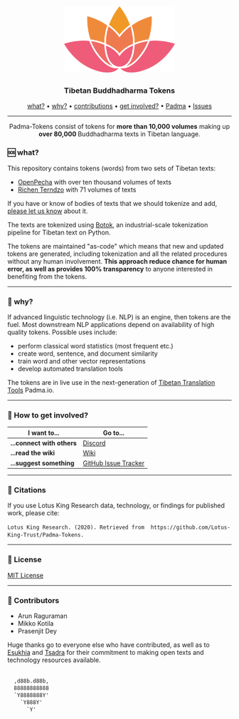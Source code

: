 <h1 align="center">
  <br>
  <a href="http://padma.io"><img src="https://raw.githubusercontent.com/Lotus-King-Research/Padma-Tokens/master/static/Padma_Logo_Icon.png" alt="Padma" width="250"></a>
  <br>
</h1>

<h3 align="center">Tibetan Buddhadharma Tokens</h3>

<p align="center">
  <a href="#sos-what">what?</a> •
  <a href="#gem-why">why?</a> •
  <a href="#gem-contributions">contributions</a> •
  <a href="#speech_balloon-how-to-get-involved">get involved?</a> •
  <a href="http://padma.io">Padma</a> •
  <a href="https://github.com/Lotus-King-Research/Padma-Tokens/issues">Issues</a>
</p>
<hr>
<p align="center">
Padma-Tokens consist of tokens for <strong>more than 10,000 volumes</strong> making up <strong> over 80,000 </strong> Buddhadharma texts in Tibetan language. 
</p>

### :sos: what?

This repository contains tokens (words) from two sets of Tibetan texts:

- [OpenPecha](https://github.com/OpenPecha) with over ten thousand volumes of texts
- [Richen Terndzo](https://rtz.tsadra.org/index.php/Main_Page) with 71 volumes of texts

If you have or know of bodies of texts that we should tokenize and add, [please let us know](https://github.com/Lotus-King-Trust/Padma-Tokens/issues) about it.

The texts are tokenized using [Botok](https://github.com/Esukhia/botok), an industrial-scale tokenization pipeline for Tibetan text on Python. 

The tokens are maintained "as-code" which means that new and updated tokens are generated, including tokenization and all the related procedures without any human involvement. <strong>This approach reduce chance for human error, as well as provides 100% transparency</strong> to anyone interested in benefiting from the tokens.

<hr>

### :gem: why?

If advanced linguistic technology (i.e. NLP) is an engine, then tokens are the fuel. Most downstream NLP applications depend on availability of high quality tokens. Possible uses include:

- perform classical word statistics (most frequent etc.)
- create word, sentence, and document similarity
- train word and other vector representations
- develop automated translation tools

The tokens are in live use in the next-generation of [Tibetan Translation Tools](http://padma.io) Padma.io. 

<hr>

### :speech_balloon: How to get involved?

| I want to...                     | Go to...                                                  |
| -------------------------------- | ---------------------------------------------------------- |
| **...connect with others**      | [Discord]                                            |
| **...read the wiki**           | [Wiki]                                  |
| **...suggest something**  | [GitHub Issue Tracker]                                     |

<hr>

### 📢 Citations

If you use Lotus King Research data, technology, or findings for published work, please cite:

`Lotus King Research. (2020). Retrieved from  https://github.com/Lotus-King-Trust/Padma-Tokens.`

<hr>

### 📃 License

[MIT License](https://github.com/Lotus-King-Trust/Padma-Tokens/blob/master/LICENSE)

[github issue tracker]: https://github.com/Lotus-King-Trust/Padma-Tokens/issues
[wiki]: https://github.com/Lotus-King-Trust/Padma-Tokens/wiki
[discord]: https://discord.gg/YXnv3GP

<hr>

### :raising_hand: Contributors

- Arun Raguraman
- Mikko Kotila
- Prasenjit Dey


Huge thanks go to everyone else who have contributed, as well as to [Esukhia](https://esukhia.net/) and [Tsadra](https://www.tsadra.org/) for their commitment to making open texts and technology resources available.

```

  ,d88b.d88b,
  88888888888
  `Y8888888Y'
    `Y888Y'   
      `Y'
```
